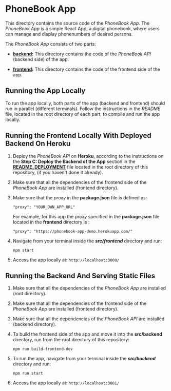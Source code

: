 # PhoneBook App

This directory contains the source code of the *PhoneBook App*. The *PhoneBook App* is a simple React App, a digital phonebook, where users can manage and display phonenumbers of desired persons.

The *PhoneBook App* consists of two parts:

* [**backend**](https://github.com/katerina-tziala/phonebook_app/tree/master/src/backend)**:** This directory contains the code of the *PhoneBook API* (backend side) of the app. 

* [**frontend**](https://github.com/katerina-tziala/phonebook_app/tree/master/src/frontend)**:** This directory contains the code of the frontend side of the app.

## Running the App Locally

To run the app locally, both parts of the app (backend and frontend) should run in parallel (different terminals). Follow the instructions in the *README* file, located in the root directory of each part, to compile and run the app locally.

## Running the Frontend Locally With Deployed Backend On Heroku

1. Deploy the *PhoneBook API* on **Heroku**, according to the instructions on the **Step C: Deploy the Backend of the App** section in the [**README_DEPLOYMENT**](https://github.com/katerina-tziala/phonebook_app/blob/master/README_DEPLOYMENT.md) file located in the root directory of this repository, (if you haven't done it already).

2. Make sure that all the dependencies of the frontend side of the *PhoneBook App* are installed (frontend directory).

3. Make sure that the *proxy* in the **package.json** file is defined as:
   ```
   "proxy": "YOUR_OWN_APP_URL"
   ```

   For example, for this app the *proxy* specified in the **package.json** file located in the **frontend** directory is :

   ```
   "proxy": "https://phonebook-app-demo.herokuapp.com/"
   ```

4. Navigate from your terminal inside the ***src/frontend*** directory and run:

    ```
    npm start
    ```

5. Access the app locally at: ```http://localhost:3000/```

## Running the Backend And Serving Static Files

1. Make sure that all the dependencies of the *PhoneBook App* are installed (root directory).

2. Make sure that all the dependencies of the frontend side of the *PhoneBook App* are installed (frontend directory).

3. Make sure that all the dependencies of the *PhoneBook API* are installed (backend directory).

4. To build the frontend side of the app and move it into the **src/backend** directory, run from the root directory of this repository:
   ```
   npm run build-frontend-dev
   ```

5. To run the app, navigate from your terminal inside the ***src/backend*** directory and run:

    ```
    npm run start
    ```

6. Access the app locally at: ```http://localhost:3001/```